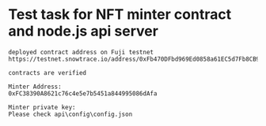 # Test task for NFT minter contract and node.js api server

```
deployed contract address on Fuji testnet
https://testnet.snowtrace.io/address/0xFb470DFbd969Ed0858a61EC5d7Fb8CB96ea12692#code

contracts are verified
```

```
Minter Address:
0xFC38390A8621c76c4e5e7b5451a844995086dAfa

Minter private key:
Please check api\config\config.json
```